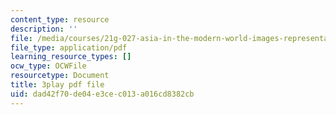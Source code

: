 ```yaml
---
content_type: resource
description: ''
file: /media/courses/21g-027-asia-in-the-modern-world-images-representations-fall-2016/dad42f70de04e3cec013a016cd8382cb_1801228.pdf
file_type: application/pdf
learning_resource_types: []
ocw_type: OCWFile
resourcetype: Document
title: 3play pdf file
uid: dad42f70-de04-e3ce-c013-a016cd8382cb
---
```

